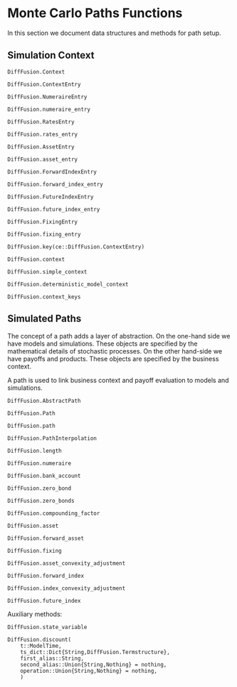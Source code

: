 # Monte Carlo Paths Functions

In this section we document data structures and methods for path setup.

## Simulation Context

```@docs
DiffFusion.Context
```

```@docs
DiffFusion.ContextEntry
```

```@docs
DiffFusion.NumeraireEntry
```

```@docs
DiffFusion.numeraire_entry
```

```@docs
DiffFusion.RatesEntry
```

```@docs
DiffFusion.rates_entry
```

```@docs
DiffFusion.AssetEntry
```

```@docs
DiffFusion.asset_entry
```

```@docs
DiffFusion.ForwardIndexEntry
```

```@docs
DiffFusion.forward_index_entry
```

```@docs
DiffFusion.FutureIndexEntry
```

```@docs
DiffFusion.future_index_entry
```

```@docs
DiffFusion.FixingEntry
```

```@docs
DiffFusion.fixing_entry
```

```@docs
DiffFusion.key(ce::DiffFusion.ContextEntry)
```

```@docs
DiffFusion.context
```

```@docs
DiffFusion.simple_context
```

```@docs
DiffFusion.deterministic_model_context
```

```@docs
DiffFusion.context_keys
```

## Simulated Paths

The concept of a path adds a layer of abstraction. On the one-hand side we have models and simulations. These objects are specified by the mathematical details of stochastic processes. On the other hand-side we have payoffs and products. These objects are specified by the business context.

A path is used to link business context and payoff evaluation to models and simulations.


```@docs
DiffFusion.AbstractPath
```

```@docs
DiffFusion.Path
```

```@docs
DiffFusion.path
```

```@docs
DiffFusion.PathInterpolation
```

```@docs
DiffFusion.length
```

```@docs
DiffFusion.numeraire
```

```@docs
DiffFusion.bank_account
```

```@docs
DiffFusion.zero_bond
```

```@docs
DiffFusion.zero_bonds
```

```@docs
DiffFusion.compounding_factor
```

```@docs
DiffFusion.asset
```

```@docs
DiffFusion.forward_asset
```

```@docs
DiffFusion.fixing
```

```@docs
DiffFusion.asset_convexity_adjustment
```

```@docs
DiffFusion.forward_index
```

```@docs
DiffFusion.index_convexity_adjustment
```

```@docs
DiffFusion.future_index
```

Auxiliary methods:

```@docs
DiffFusion.state_variable
```

```@docs
DiffFusion.discount(
    t::ModelTime,
    ts_dict::Dict{String,DiffFusion.Termstructure},
    first_alias::String,
    second_alias::Union{String,Nothing} = nothing,
    operation::Union{String,Nothing} = nothing,
    )
```
